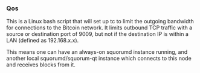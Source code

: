 ### Qos ###

This is a Linux bash script that will set up tc to limit the outgoing bandwidth for connections to the Bitcoin network. It limits outbound TCP traffic with a source or destination port of 9009, but not if the destination IP is within a LAN (defined as 192.168.x.x).

This means one can have an always-on squorumd instance running, and another local squorumd/squorum-qt instance which connects to this node and receives blocks from it.

